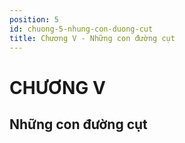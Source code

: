 ```yaml
---
position: 5
id: chuong-5-nhung-con-duong-cut
title: Chương V - Những con đường cụt
---
```


# CHƯƠNG V

## Những con đường cụt
